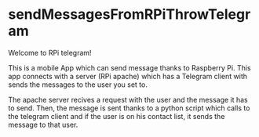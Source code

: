 # sendMessagesFromRPiThrowTelegram

Welcome to RPi telegram!

This is a mobile App which can send message thanks to Raspberry Pi. This app connects with a server (RPi apache) which has a Telegram client with sends the messages to the user you set to.

The apache server recives a request with the user and the message it has to send. Then, the message is sent thanks to a python script which calls to the telegram client and if the user is on his contact list, it sends the message to that user.
  
